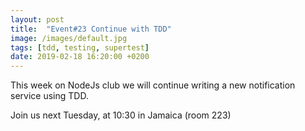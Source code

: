 ```yaml
---
layout: post
title:  "Event#23 Continue with TDD"
image: /images/default.jpg
tags: [tdd, testing, supertest]
date: 2019-02-18 16:20:00 +0200
---
```


This week on NodeJs club we will continue writing a new notification service using TDD.[]()

Join us next Tuesday, at 10:30 in Jamaica (room 223)
